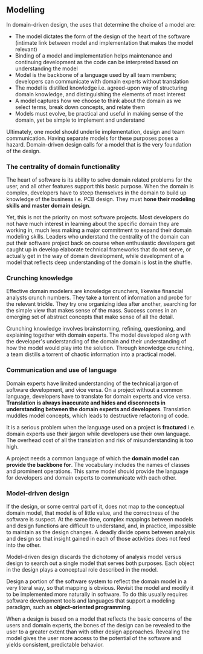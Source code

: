 ## Modelling

In domain-driven design, the uses that determine the choice of a model are:

- The model dictates the form of the design of the heart of the software (intimate link between model and implementation that makes the model relevant)
- Binding of a model and implementation helps maintenance and continuing development as the code can be interpreted based on understanding the model
- Model is the backbone of a language used by all team members; developers can communicate with domain experts without translation
- The model is distilled knowledge i.e. agreed-upon way of structuring domain knowledge, and distinguishing the elements of most interest
- A model captures how we choose to think about the domain as we select terms, break down concepts, and relate them
- Models must evolve, be practical and useful in making sense of the domain, yet be simple to implement and understand

Ultimately, one model should underlie implementation, design and team communication. Having separate models for these purposes poses a hazard. Domain-driven design calls for a model that is the very foundation of the design.

### The centrality of domain functionality

The heart of software is its ability to solve domain related problems for the user, and all other features support this basic purpose. When the domain is complex, developers have to steep themselves in the domain to build up knowledge of the business i.e. PCB design. They must **hone their modeling skills and master domain design**.

Yet, this is not the priority on most software projects. Most developers do not have much interest in learning about the specific domain they are working in, much less making a major commitment to expand their domain modeling skills. Leaders who understand the centrality of the domain can put their software project back on course when enthusiastic developers get caught up in develop elaborate technical frameworks that do not serve, or actually get in the way of domain development, while development of a model that reflects deep understanding of the domain is lost in the shuffle.

### Crunching knowledge

Effective domain modelers are knowledge crunchers, likewise financial analysts crunch numbers. They take a torrent of information and probe for the relevant trickle. They try one organizing idea after another, searching for the simple view that makes sense of the mass. Success comes in an emerging set of abstract concepts that make sense of all the detail.

Crunching knowledge involves brainstorming, refining, questioning, and explaining together with domain experts. The model developed along with the developer's understanding of the domain and their understanding of how the model would play into the solution. Through knowledge crunching, a team distills a torrent of chaotic information into a practical model.

### Communication and use of language

Domain experts have limited understanding of the technical jargon of software development, and vice versa. On a project without a common language, developers have to translate for domain experts and vice versa. **Translation is always inaccurate and hides and disconnects in understanding between the domain experts and developers**. Translation muddles model concepts, which leads to destructive refactoring of code.

It is a serious problem when the language used on a project is **fractured** i.e. domain experts use their jargon while developers use their own language. The overhead cost of all the translation and risk of misunderstanding is too high.

A project needs a common language of which the **domain model can provide the backbone for**. The vocabulary includes the names of classes and prominent operations. This same model should provide the language for developers and domain experts to communicate with each other.

### Model-driven design

If the design, or some central part of it, does not map to the conceptual domain model, that model is of little value, and the correctness of the software is suspect. At the same time, complex mappings between models and design functions are difficult to understand, and, in practice, impossible to maintain as the design changes. A deadly divide opens between analysis and design so that insight gained in each of those activities does not feed into the other.

Model-driven design discards the dichotomy of analysis model versus design to search out a single model that serves both purposes. Each object in the design plays a conceptual role described in the model.

Design a portion of the software system to reflect the domain model in a very literal way, so that mapping is obvious. Revisit the model and modify it to be implemented more naturally in software. To do this usually requires software development tools and languages that support a modeling paradigm, such as **object-oriented programming**.

When a design is based on a model that reflects the basic concerns of the users and domain experts, the bones of the design can be revealed to the user to a greater extent than with other design approaches. Revealing the model gives the user more access to the potential of the software and yields consistent, predictable behavior.
